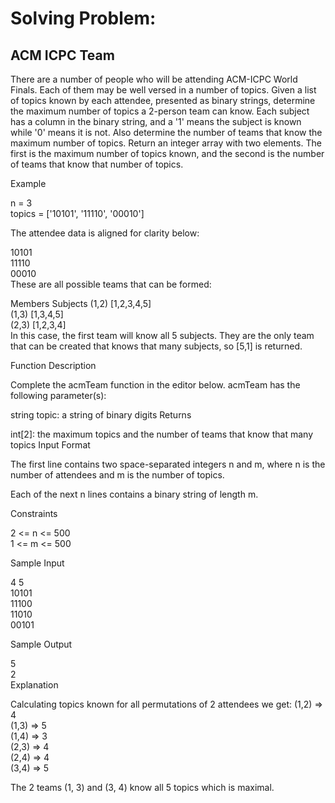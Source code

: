 # Solving Problem:

## ACM ICPC Team

There are a number of people who will be attending ACM-ICPC World Finals. Each of them may be well versed in a number of topics. Given a list of topics known by each attendee, presented as binary strings, determine the maximum number of topics a 2-person team can know. Each subject has a column in the binary string, and a '1' means the subject is known while '0' means it is not. Also determine the number of teams that know the maximum number of topics. Return an integer array with two elements. The first is the maximum number of topics known, and the second is the number of teams that know that number of topics.

Example

n = 3<br>
topics = ['10101', '11110', '00010']


The attendee data is aligned for clarity below:

10101<br>
11110<br>
00010<br>
These are all possible teams that can be formed:<br>

Members Subjects
(1,2)   [1,2,3,4,5]<br>
(1,3)   [1,3,4,5]<br>
(2,3)   [1,2,3,4]<br>
In this case, the first team will know all 5 subjects. They are the only team that can be created that knows that many subjects, so [5,1]  is returned.

Function Description

Complete the acmTeam function in the editor below.
acmTeam has the following parameter(s):

string topic: a string of binary digits
Returns

int[2]: the maximum topics and the number of teams that know that many topics
Input Format

The first line contains two space-separated integers n and m, where n is the number of attendees and m is the number of topics.

Each of the next n lines contains a binary string of length m.

Constraints

2 <= n <= 500<br>
1 <= m <= 500<br>

Sample Input

4 5<br>
10101<br>
11100<br>
11010<br>
00101<br>

Sample Output

5<br>
2<br>
Explanation

Calculating topics known for all permutations of 2 attendees we get:
(1,2) => 4<br>
(1,3) => 5<br>
(1,4) => 3<br>
(2,3) => 4<br>
(2,4) => 4<br>
(3,4) => 5<br>

The 2 teams (1, 3) and (3, 4) know all 5 topics which is maximal.
